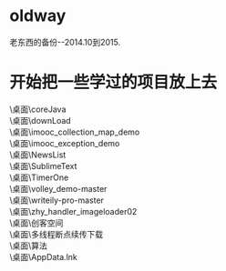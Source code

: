 # oldway
老东西的备份--2014.10到2015.

# 开始把一些学过的项目放上去

\\桌面\coreJava\
\\桌面\downLoad\
\\桌面\imooc_collection_map_demo\
\\桌面\imooc_exception_demo\
\\桌面\NewsList\
\\桌面\SublimeText\
\\桌面\TimerOne\
\\桌面\volley_demo-master\
\\桌面\writeily-pro-master\
\\桌面\zhy_handler_imageloader02\
\\桌面\创客空间\
\\桌面\多线程断点续传下载\
\\桌面\算法\
\\桌面\AppData.lnk
